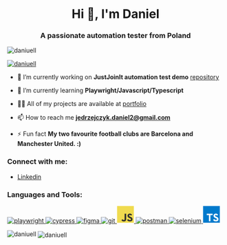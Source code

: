 <h1 align="center">Hi 👋, I'm Daniel</h1>
<h3 align="center">A passionate automation tester from Poland</h3>

<p align="left"> <img src="https://komarev.com/ghpvc/?username=daniuell&label=Profile%20views&color=0e75b6&style=flat" alt="daniuell" /> </p>

<p align="left"> <a href="https://github.com/ryo-ma/github-profile-trophy"><img src="https://github-profile-trophy.vercel.app/?username=daniuell" alt="daniuell" /></a> </p>

- 🔭 I’m currently working on **JustJoinIt automation test demo** [repository](https://github.com/daniuell/JustJoinIt)

- 🌱 I’m currently learning **Playwright/Javascript/Typescript**

- 👨‍💻 All of my projects are available at [portfolio](https://github.com/daniuell?tab=repositories)

- 📫 How to reach me **jedrzejczyk.daniel2@gmail.com**

- ⚡ Fun fact **My two favourite football clubs are Barcelona and Manchester United. :)**

<h3 align="left">Connect with me:</h3>
<p align="left">
  
- [Linkedin](https://www.linkedin.com/in/daniel-jedrzejczyk-b78091229/)
</p>

<h3 align="left">Languages and Tools:</h3>
<p align="left"> <a href="https://playwright.dev" target="_blank" rel="noreferrer"> <img src="https://playwright.dev/img/playwright-logo.svg" alt="playwright" width="40" height="40"/> </a> <a href="https://www.cypress.io" target="_blank" rel="noreferrer"> <img src="https://raw.githubusercontent.com/simple-icons/simple-icons/6e46ec1fc23b60c8fd0d2f2ff46db82e16dbd75f/icons/cypress.svg" alt="cypress" width="40" height="40"/> </a> <a href="https://www.figma.com/" target="_blank" rel="noreferrer"> <img src="https://www.vectorlogo.zone/logos/figma/figma-icon.svg" alt="figma" width="40" height="40"/> </a> <a href="https://git-scm.com/" target="_blank" rel="noreferrer"> <img src="https://www.vectorlogo.zone/logos/git-scm/git-scm-icon.svg" alt="git" width="40" height="40"/> </a> <a href="https://developer.mozilla.org/en-US/docs/Web/JavaScript" target="_blank" rel="noreferrer"> <img src="https://raw.githubusercontent.com/devicons/devicon/master/icons/javascript/javascript-original.svg" alt="javascript" width="40" height="40"/> </a> <a href="https://postman.com" target="_blank" rel="noreferrer"> <img src="https://www.vectorlogo.zone/logos/getpostman/getpostman-icon.svg" alt="postman" width="40" height="40"/> </a> <a href="https://www.selenium.dev" target="_blank" rel="noreferrer"> <img src="https://raw.githubusercontent.com/detain/svg-logos/780f25886640cef088af994181646db2f6b1a3f8/svg/selenium-logo.svg" alt="selenium" width="40" height="40"/> </a> <a href="https://www.typescriptlang.org/" target="_blank" rel="noreferrer"> <img src="https://raw.githubusercontent.com/devicons/devicon/master/icons/typescript/typescript-original.svg" alt="typescript" width="40" height="40"/> </a> </p>

<p><img align="left" src="https://github-readme-stats.vercel.app/api/top-langs?username=daniuell&show_icons=true&locale=en&layout=compact" alt="daniuell" /></p>

<p>&nbsp;<img align="center" src="https://github-readme-stats.vercel.app/api?username=daniuell&show_icons=true&locale=en" alt="daniuell" /></p>
